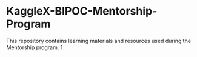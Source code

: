 # KaggleX-BIPOC-Mentorship-Program
This repository contains learning materials and resources used during the Mentorship program.
1


